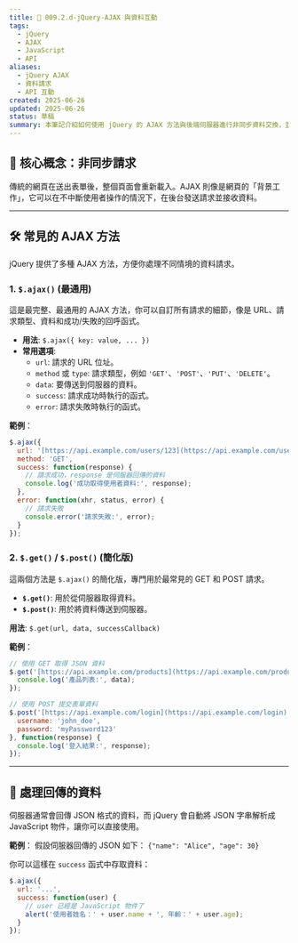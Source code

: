 ```yaml
---
title: 📌 009.2.d-jQuery-AJAX 與資料互動
tags:
  - jQuery
  - AJAX
  - JavaScript
  - API
aliases:
  - jQuery AJAX
  - 資料請求
  - API 互動
created: 2025-06-26
updated: 2025-06-26
status: 草稿
summary: 本筆記介紹如何使用 jQuery 的 AJAX 方法與後端伺服器進行非同步資料交換，並處理請求的成功與失敗。
---
```


## 📘 核心概念：非同步請求

傳統的網頁在送出表單後，整個頁面會重新載入。AJAX 則像是網頁的「背景工作」，它可以在不中斷使用者操作的情況下，在後台發送請求並接收資料。

---

## 🛠️ 常見的 AJAX 方法

jQuery 提供了多種 AJAX 方法，方便你處理不同情境的資料請求。

### 1. **`$.ajax()` (最通用)**

這是最完整、最通用的 AJAX 方法，你可以自訂所有請求的細節，像是 URL、請求類型、資料和成功/失敗的回呼函式。

- **用法**: `$.ajax({ key: value, ... })`
- **常用選項**:
    - `url`: 請求的 URL 位址。
    - `method` 或 `type`: 請求類型，例如 `'GET'`、`'POST'`、`'PUT'`、`'DELETE'`。
    - `data`: 要傳送到伺服器的資料。
    - `success`: 請求成功時執行的函式。
    - `error`: 請求失敗時執行的函式。

**範例**：
```javascript
$.ajax({
  url: '[https://api.example.com/users/123](https://api.example.com/users/123)',
  method: 'GET',
  success: function(response) {
    // 請求成功，response 是伺服器回傳的資料
    console.log('成功取得使用者資料:', response);
  },
  error: function(xhr, status, error) {
    // 請求失敗
    console.error('請求失敗:', error);
  }
});
```

### 2. **`$.get()` / `$.post()` (簡化版)**

這兩個方法是 `$.ajax()` 的簡化版，專門用於最常見的 GET 和 POST 請求。

- **`$.get()`**: 用於從伺服器取得資料。
- **`$.post()`**: 用於將資料傳送到伺服器。

**用法**: `$.get(url, data, successCallback)`

**範例**：
```javascript
// 使用 GET 取得 JSON 資料
$.get('[https://api.example.com/products](https://api.example.com/products)', function(data) {
  console.log('產品列表:', data);
});

// 使用 POST 提交表單資料
$.post('[https://api.example.com/login](https://api.example.com/login)', {
  username: 'john_doe',
  password: 'myPassword123'
}, function(response) {
  console.log('登入結果:', response);
});
```

---

## 🤝 處理回傳的資料

伺服器通常會回傳 JSON 格式的資料，而 jQuery 會自動將 JSON 字串解析成 JavaScript 物件，讓你可以直接使用。

**範例**： 假設伺服器回傳的 JSON 如下： `{"name": "Alice", "age": 30}`

你可以這樣在 `success` 函式中存取資料：

```javascript
$.ajax({
  url: '...',
  success: function(user) {
    // user 已經是 JavaScript 物件了
    alert('使用者姓名：' + user.name + ', 年齡：' + user.age);
  }
});
```